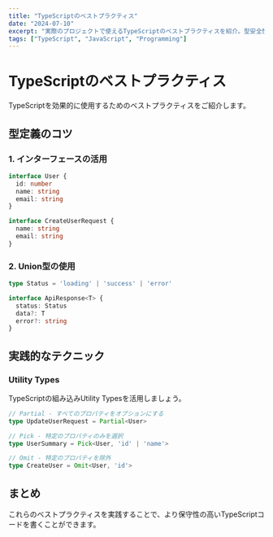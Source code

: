 ```yaml
---
title: "TypeScriptのベストプラクティス"
date: "2024-07-10"
excerpt: "実際のプロジェクトで使えるTypeScriptのベストプラクティスを紹介。型安全性を保ちながら開発効率を向上させる方法。"
tags: ["TypeScript", "JavaScript", "Programming"]
---
```


# TypeScriptのベストプラクティス

TypeScriptを効果的に使用するためのベストプラクティスをご紹介します。

## 型定義のコツ

### 1. インターフェースの活用

```typescript
interface User {
  id: number
  name: string
  email: string
}

interface CreateUserRequest {
  name: string
  email: string
}
```

### 2. Union型の使用

```typescript
type Status = 'loading' | 'success' | 'error'

interface ApiResponse<T> {
  status: Status
  data?: T
  error?: string
}
```

## 実践的なテクニック

### Utility Types

TypeScriptの組み込みUtility Typesを活用しましょう。

```typescript
// Partial - すべてのプロパティをオプションにする
type UpdateUserRequest = Partial<User>

// Pick - 特定のプロパティのみを選択
type UserSummary = Pick<User, 'id' | 'name'>

// Omit - 特定のプロパティを除外
type CreateUser = Omit<User, 'id'>
```

## まとめ

これらのベストプラクティスを実践することで、より保守性の高いTypeScriptコードを書くことができます。
